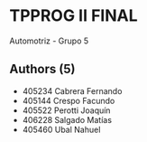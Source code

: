 
# TPPROG II FINAL

Automotriz - Grupo 5


## Authors (5)

- 405234 Cabrera Fernando
- 405144 Crespo Facundo
- 405522 Perotti Joaquín
- 406228 Salgado Matías
- 405460 Ubal Nahuel

